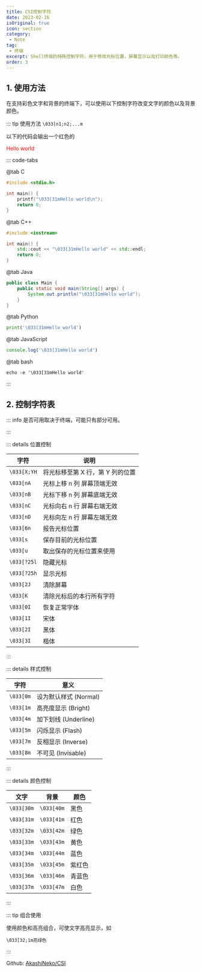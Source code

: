 ```yaml
---
title: CSI控制字符
date: 2023-02-16
isOriginal: true
icon: section
category:
 - Note
tag:
 - 终端
excerpt: Shell终端的特殊控制字符，用于修改光标位置，屏幕显示以及打印颜色等。
order: 3
---
```


## 1. 使用方法

在支持彩色文字和背景的终端下，可以使用以下控制字符改变文字的颜色以及背景颜色。

::: tip 使用方法
`\033[n1;n2;...m`

以下的代码会输出一个红色的

<p style="color: red">Hello world</p>

::: code-tabs

@tab C

~~~c
#include <stdio.h>

int main() {
    printf("\033[31mHello world\n");
    return 0;
}
~~~

@tab C++

~~~cpp
#include <iostream>

int main() {
    std::cout << "\033[31mHello world" << std::endl;
    return 0;
}
~~~

@tab Java

~~~java
public class Main {
    public static void main(String[] args) {
        System.out.println("\033[31mHello world");
    }
}
~~~

@tab Python

~~~python
print('\033[31mHello world')
~~~

@tab JavaScript

~~~js
console.log('\033[31mHello world')
~~~

@tab bash

~~~bash:no-line-numbers
echo -e '\033[31mHello world'
~~~

:::

## 2. 控制字符表

::: info 是否可用取决于终端，可能只有部分可用。

:::

::: details 位置控制

| 字符 | 说明 |
| -- | -- |
| `\033[X;YH` | 将光标移至第 X 行，第 Y 列的位置 |
| `\033[nA` | 光标上移 n 列 屏幕顶端无效 |
| `\033[nB` | 光标下移 n 列 屏幕底端无效 |
| `\033[nC` | 光标向右 n 行 屏幕右端无效 |
| `\033[nD` | 光标向左 n 行 屏幕左端无效 |
| `\033[6n` | 报告光标位置 |
| `\033[s` | 保存目前的光标位置 |
| `\033[u` | 取出保存的光标位置来使用 |
| `\033[?25l` | 隐藏光标  |
| `\033[?25h` | 显示光标  |
| `\033[2J` | 清除屏幕 |
| `\033[K` | 清除光标后的本行所有字符 |
| `\033[0I` | 恢复正常字体 |
| `\033[1I` | 宋体 |
| `\033[2I` | 黑体 |
| `\033[3I` | 楷体 |

:::

::: details 样式控制

| 字符 | 意义 |
| -- | -- |
| `\033[0m` | 设为默认样式 (Normal) |
| `\033[1m` | 高亮度显示 (Bright) |
| `\033[4m` | 加下划线 (Underline) |
| `\033[5m` | 闪烁显示 (Flash) |
| `\033[7m` | 反相显示 (Inverse) |
| `\033[8m` | 不可见 (Invisable) |

:::

::: details 颜色控制

| 文字 | 背景 | 颜色 |
| -------- | -------- | ------ |
| `\033[30m` | `\033[40m` | 黑色 |
| `\033[31m` | `\033[41m` | 红色 |
| `\033[32m` | `\033[42m` | 绿色 |
| `\033[33m` | `\033[43m` | 黄色 |
| `\033[34m` | `\033[44m` | 蓝色 |
| `\033[35m` | `\033[45m` | 紫红色 |
| `\033[36m` | `\033[46m` | 青蓝色 |
| `\033[37m` | `\033[47m` | 白色 |

:::

::: tip 组合使用

使用颜色和高亮组合，可使文字高亮显示，如

`\033[32;1m亮绿色`

:::

Github:  [AkashiNeko/CSI](https://github.com/AkashiNeko/CSI)
